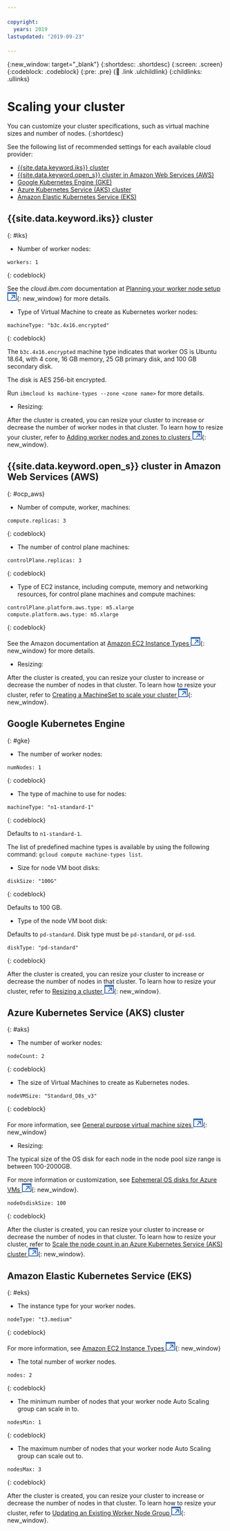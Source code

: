 ```yaml
---

copyright:
  years: 2019
lastupdated: "2019-09-23"

---
```


{:new_window: target="_blank"}
{:shortdesc: .shortdesc}
{:screen: .screen}
{:codeblock: .codeblock}
{:pre: .pre}
{:child: .link .ulchildlink}
{:childlinks: .ullinks}

# Scaling your cluster

You can customize your cluster specifications, such as virtual machine sizes and number of nodes. 
{:shortdesc}

See the following list of recommended settings for each available cloud provider:

* [{{site.data.keyword.iks}} cluster](#iks)
* [{{site.data.keyword.open_s}} cluster in Amazon Web Services (AWS)](#ocp_aws)
* [Google Kubernetes Engine (GKE)](#gke)
* [Azure Kubernetes Service (AKS) cluster](#aks)
* [Amazon Elastic Kubernetes Service (EKS)](#eks)

## {{site.data.keyword.iks}} cluster
{: #iks}

- Number of worker nodes:
  
```
workers: 1
```
{: codeblock}

See the _cloud.ibm.com_ documentation at [Planning your worker node setup ![Opens in a new tab](../../images/icons/launch-glyph.svg "Opens in a new tab")](https://cloud.ibm.com/docs/containers?topic=containers-planning_worker_nodes){: new_window} for more details.

- Type of Virtual Machine to create as Kubernetes worker nodes:

```
machineType: "b3c.4x16.encrypted"
```
{: codeblock}
  
The `b3c.4x16.encrypted` machine type indicates that worker OS is Ubuntu 18.64, with 4 core, 16 GB memory, 25 GB primary disk, and 100 GB secondary disk.

The disk is AES 256-bit encrypted. 

Run `ibmcloud ks machine-types --zone <zone name>` for more details.

- Resizing:

After the cluster is created, you can resize your cluster to increase or decrease the number of worker nodes in that cluster. To learn how to resize your cluster, refer to [Adding worker nodes and zones to clusters ![Opens in a new tab](../../images/icons/launch-glyph.svg "Opens in a new tab")](https://cloud.ibm.com/docs/containers?topic=containers-add_workers){: new_window}.

## {{site.data.keyword.open_s}} cluster in Amazon Web Services (AWS)
{: #ocp_aws}

- Number of compute, worker, machines:
  
```
compute.replicas: 3
```
{: codeblock}

- The number of control plane machines:
 
```
controlPlane.replicas: 3
```
{: codeblock}

- Type of EC2 instance, including compute, memory and networking resources, for control plane machines and compute machines:

```
controlPlane.platform.aws.type: m5.xlarge
compute.platform.aws.type: m5.xlarge
```
{: codeblock}

See the Amazon documentation at [Amazon EC2 Instance Types ![Opens in a new tab](../../images/icons/launch-glyph.svg "Opens in a new tab")](https://aws.amazon.com/ec2/instance-types/){: new_window} for more details.

- Resizing:

After the cluster is created, you can resize your cluster to increase or decrease the number of nodes in that cluster. To learn how to resize your cluster, refer to [Creating a MachineSet to scale your cluster ![Opens in a new tab](../../images/icons/launch-glyph.svg "Opens in a new tab")](https://docs.openshift.com/container-platform/4.1/machine_management/creating-machineset.html){: new_window}.

## Google Kubernetes Engine
{: #gke}

- The number of worker nodes:

```
numNodes: 1
```
{: codeblock}

- The type of machine to use for nodes:

```
machineType: "n1-standard-1"
```
{: codeblock}

Defaults to `n1-standard-1`. 
 
The list of predefined machine types is available by using the following command: `gcloud compute machine-types list`.

- Size for node VM boot disks:
   
```
diskSize: "100G"
```
{: codeblock}

Defaults to 100 GB.

- Type of the node VM boot disk:
   
Defaults to `pd-standard`. Disk type must be `pd-standard`, or `pd-ssd`.

```
diskType: "pd-standard"
```
{: codeblock}

After the cluster is created, you can resize your cluster to increase or decrease the number of nodes in that cluster.  To learn how to resize your cluster, refer to [Resizing a cluster ![Opens in a new tab](../../images/icons/launch-glyph.svg "Opens in a new tab")](https://cloud.google.com/kubernetes-engine/docs/how-to/resizing-a-cluster){: new_window}.

## Azure Kubernetes Service (AKS) cluster
{: #aks}

- The number of worker nodes:
  
```
nodeCount: 2
```
{: codeblock}

- The size of Virtual Machines to create as Kubernetes nodes. 

```
nodeVMSize: "Standard_D8s_v3"
```
{: codeblock}

For more information, see [General purpose virtual machine sizes ![Opens in a new tab](../../images/icons/launch-glyph.svg "Opens in a new tab")](https://docs.microsoft.com/en-us/azure/virtual-machines/windows/sizes-general
){: new_window}

- Resizing:
  
The typical size of the OS disk for each node in the node pool size range is between 100-2000GB. 

For more information or customization, see [Ephemeral OS disks for Azure VMs ![Opens in a new tab](../../images/icons/launch-glyph.svg "Opens in a new tab")](https://docs.microsoft.com/en-us/azure/virtual-machines/windows/ephemeral-os-disks){: new_window}.

```
nodeOsdiskSize: 100
```
{: codeblock}

After the cluster is created, you can resize your cluster to increase or decrease the number of nodes in that cluster. To learn how to resize your cluster, refer to [Scale the node count in an Azure Kubernetes Service (AKS) cluster ![Opens in a new tab](../../images/icons/launch-glyph.svg "Opens in a new tab")](https://docs.microsoft.com/en-us/azure/aks/scale-cluster){: new_window}.

## Amazon Elastic Kubernetes Service (EKS)
{: #eks}
 
- The instance type for your worker nodes.
  
```
nodeType: "t3.medium"
```
{: codeblock}

For more information, see [Amazon EC2 Instance Types ![Opens in a new tab](../../images/icons/launch-glyph.svg "Opens in a new tab")](https://aws.amazon.com/ec2/instance-types
){: new_window}

- The total number of worker nodes.

```
nodes: 2
```
{: codeblock}

- The minimum number of nodes that your worker node Auto Scaling group can scale in to.

```
nodesMin: 1
```
{: codeblock}

- The maximum number of nodes that your worker node Auto Scaling group can scale out to.

```
nodesMax: 3
```
{: codeblock}

After the cluster is created, you can resize your cluster to increase or decrease the number of nodes in that cluster. To learn how to resize your cluster, refer to [Updating an Existing Worker Node Group ![Opens in a new tab](../../images/icons/launch-glyph.svg "Opens in a new tab")](https://docs.aws.amazon.com/eks/latest/userguide/update-stack.html){: new_window}.
